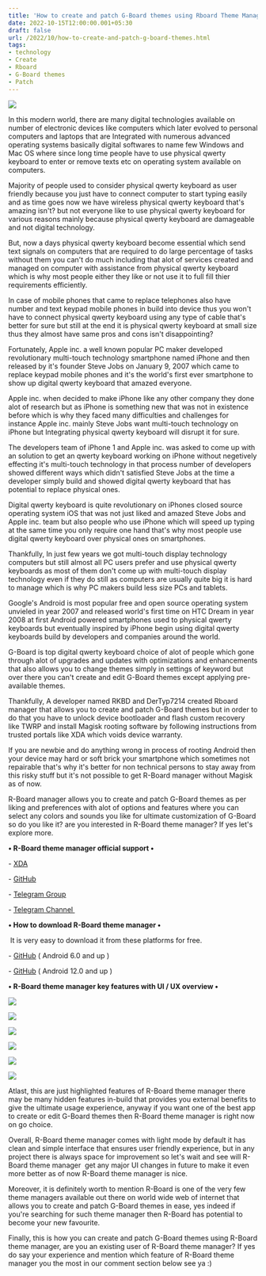 ```yaml
---
title: 'How to create and patch G-Board themes using Rboard Theme Manager.'
date: 2022-10-15T12:00:00.001+05:30
draft: false
url: /2022/10/how-to-create-and-patch-g-board-themes.html
tags: 
- technology
- Create
- Rboard
- G-Board themes
- Patch
---
```


 [![](https://lh3.googleusercontent.com/-pr0Va1x715A/Y0sLY-3jPII/AAAAAAAAORQ/vU_FfhzGlo8ytvlcDW7fQ2mBUdSao7NmgCNcBGAsYHQ/s1600/1665862478017199-0.png)](https://lh3.googleusercontent.com/-pr0Va1x715A/Y0sLY-3jPII/AAAAAAAAORQ/vU_FfhzGlo8ytvlcDW7fQ2mBUdSao7NmgCNcBGAsYHQ/s1600/1665862478017199-0.png) 

  

In this modern world, there are many digital technologies available on number of electronic devices like computers which later evolved to personal computers and laptops that are Integrated with numerous advanced operating systems basically digital softwares to name few Windows and Mac OS where since long time people have to use physical qwerty keyboard to enter or remove texts etc on operating system available on computers.

  

Majority of people used to consider physical qwerty keyboard as user friendly because you just have to connect computer to start typing easily and as time goes now we have wireless physical qwerty keyboard that's amazing isn't? but not everyone like to use physical qwerty keyboard for various reasons mainly because physical qwerty keyboard are damageable and not digital technology.

  

But, now a days physical qwerty keyboard become essential which send text signals on computers that are required to do large percentage of tasks without them you can't do much including that alot of services created and managed on computer with assistance from physical qwerty keyboard which is why most people either they like or not use it to full fill thier requirements efficiently.

  

In case of mobile phones that came to replace telephones also have number and text keypad mobile phones in build into device thus you won't have to connect physical qwerty keyboard using any type of cable that's better for sure but still at the end it is physical qwerty keyboard at small size thus they almost have same pros and cons isn't disappointing?

  

Fortunately, Apple inc. a well known popular PC maker developed revolutionary multi-touch technology smartphone named iPhone and then released by it's founder Steve Jobs on January 9, 2007 which came to replace keypad mobile phones and it's the world's first ever smartphone to show up digital qwerty keyboard that amazed everyone.

  

Apple inc. when decided to make iPhone like any other company they done alot of research but as iPhone is something new that was not in existence before which is why they faced many difficulties and challenges for instance Apple inc. mainly Steve Jobs want multi-touch technology on iPhone but Integrating physical qwerty keyboard will disrupt it for sure.

  

The developers team of iPhone 1 and Apple inc. was asked to come up with an solution to get an qwerty keyboard working on iPhone without negetively effecting it's multi-touch technology in that process number of developers showed different ways which didn't satisfied Steve Jobs at the time a developer simply build and showed digital qwerty keyboard that has potential to replace physical ones.

  

Digital qwerty keyboard is quite revolutionary on iPhones closed source operating system iOS that was not just liked and amazed Steve Jobs and Apple inc. team but also people who use iPhone which will speed up typing at the same time you only require one hand that's why most people use digital qwerty keyboard over physical ones on smartphones.

  

Thankfully, In just few years we got multi-touch display technology computers but still almost all PC users prefer and use physical qwerty keyboards as most of them don't come up with multi-touch display technology even if they do still as computers are usually quite big it is hard to manage which is why PC makers build less size PCs and tablets.

  

Google's Android is most popular free and open source operating system unvieled in year 2007 and released world's first time on HTC Dream in year 2008 at first Android powered smartphones used to physical qwerty keyboards but eventually inspired by iPhone begin using digital qwerty keyboards build by developers and companies around the world.

  

G-Board is top digital qwerty keyboard choice of alot of people which gone through alot of upgrades and updates with optimizations and enhancements that also allows you to change themes simply in settings of keyword but over there you can't create and edit G-Board themes except applying pre-available themes.  

  

Thankfully, A developer named RKBD and DerTyp7214 created Rboard manager that allows you to create and patch G-Board themes but in order to do that you have to unlock device bootloader and flash custom recovery like TWRP and install Magisk rooting software by following instructions from trusted portals like XDA which voids device warranty.

  

If you are newbie and do anything wrong in process of rooting Android then your device may hard or soft brick your smartphone which sometimes not repairable that's why it's better for non technical persons to stay away from this risky stuff but it's not possible to get R-Board manager without Magisk as of now.

  

R-Board manager allows you to create and patch G-Board themes as per liking and preferences with alot of options and features where you can select any colors and sounds you like for ultimate customization of G-Board so do you like it? are you interested in R-Board theme manager? If yes let's explore more.

  

**• R-Board theme manager official support •**

\- [XDA](https://forum.xda-developers.com/t/app-rboard-theme-manager.4331445/)

\- [GitHub](https://github.com/DerTyp7214/RboardThemeManagerV3)

\- [Telegram Group](https://t.me/gboardthemes)

\- [Telegram Channel ](https://t.me/rkbdigboard)

  

**• How to download R-Board theme manager •**

 It is very easy to download it from these platforms for free.

  

\- [GitHub](https://github.com/DerTyp7214/RboardThemeManagerV3/releases/download/latest-rCompatible/app-release.apk) ( Android 6.0 and up )

\- [GitHub](https://github.com/DerTyp7214/RboardThemeManagerV3/releases/download/latest-release/app-release.apk) ( Android 12.0 and up )

**• R-Board theme manager key features with UI / UX overview •**

 **[![](https://lh3.googleusercontent.com/-oJNQSkq7i-I/Y0uIdDyUGpI/AAAAAAAAORg/2UaydaPk4M0wXplIuBwDbJZ9l0VNwOLjwCNcBGAsYHQ/s1600/1665894513820160-0.png)](https://lh3.googleusercontent.com/-oJNQSkq7i-I/Y0uIdDyUGpI/AAAAAAAAORg/2UaydaPk4M0wXplIuBwDbJZ9l0VNwOLjwCNcBGAsYHQ/s1600/1665894513820160-0.png)** 

 **[![](https://lh3.googleusercontent.com/-M5n0Pt_22mQ/Y0uIceSKrPI/AAAAAAAAORc/GLBbVGEUoZMeNB34ciHYnRvQBahVT2LiwCNcBGAsYHQ/s1600/1665894509209902-1.png)](https://lh3.googleusercontent.com/-M5n0Pt_22mQ/Y0uIceSKrPI/AAAAAAAAORc/GLBbVGEUoZMeNB34ciHYnRvQBahVT2LiwCNcBGAsYHQ/s1600/1665894509209902-1.png)** 

 **[![](https://lh3.googleusercontent.com/-4JG4LDdIbYQ/Y0uO4_p3Y0I/AAAAAAAAOR0/YbqSeHHkLycIixf08Mu_WQFdvV2SlRWrwCNcBGAsYHQ/s1600/1665896155637010-0.png)](https://lh3.googleusercontent.com/-4JG4LDdIbYQ/Y0uO4_p3Y0I/AAAAAAAAOR0/YbqSeHHkLycIixf08Mu_WQFdvV2SlRWrwCNcBGAsYHQ/s1600/1665896155637010-0.png)** 

 **[![](https://lh3.googleusercontent.com/-hZz1l2F6P8w/Y0uIbKZrsbI/AAAAAAAAORY/-bgLqFRXvl0Wg5J3mGq09cyzlr3OBkK_gCNcBGAsYHQ/s1600/1665894503674966-2.png)](https://lh3.googleusercontent.com/-hZz1l2F6P8w/Y0uIbKZrsbI/AAAAAAAAORY/-bgLqFRXvl0Wg5J3mGq09cyzlr3OBkK_gCNcBGAsYHQ/s1600/1665894503674966-2.png)** 

 **[![](https://lh3.googleusercontent.com/-yFLdCr1Eui8/Y0uO2g6k36I/AAAAAAAAORw/9wG9hJ8mFrQWgLSqVxUYVZ34WO3VkbKDQCNcBGAsYHQ/s1600/1665896149526285-1.png)](https://lh3.googleusercontent.com/-yFLdCr1Eui8/Y0uO2g6k36I/AAAAAAAAORw/9wG9hJ8mFrQWgLSqVxUYVZ34WO3VkbKDQCNcBGAsYHQ/s1600/1665896149526285-1.png)** 

 **[![](https://lh3.googleusercontent.com/-T2-7IS9H4wM/Y0uO1HsPdYI/AAAAAAAAORs/xzpXj9L6-L4Uy3pe1dp6-uFxVMgkcz7zwCNcBGAsYHQ/s1600/1665896144748055-2.png)](https://lh3.googleusercontent.com/-T2-7IS9H4wM/Y0uO1HsPdYI/AAAAAAAAORs/xzpXj9L6-L4Uy3pe1dp6-uFxVMgkcz7zwCNcBGAsYHQ/s1600/1665896144748055-2.png)** 

Atlast, this are just highlighted features of R-Board theme manager there may be many hidden features in-build that provides you external benefits to give the ultimate usage experience, anyway if you want one of the best app to create or edit G-Board themes then R-Board theme manager is right now on go choice.

  

Overall, R-Board theme manager comes with light mode by default it has clean and simple interface that ensures user friendly experience, but in any project there is always space for improvement so let's wait and see will R-Board theme manager  get any major UI changes in future to make it even more better as of now R-Board theme manager is nice.

  

Moreover, it is definitely worth to mention R-Board is one of the very few theme managers available out there on world wide web of internet that allows you to create and patch G-Board themes in ease, yes indeed if you're searching for such theme manager then R-Board has potential to become your new favourite.

  

Finally, this is how you can create and patch G-Board themes using R-Board theme manager, are you an existing user of R-Board theme manager? If yes do say your experience and mention which feature of R-Board theme manager you the most in our comment section below see ya :)
